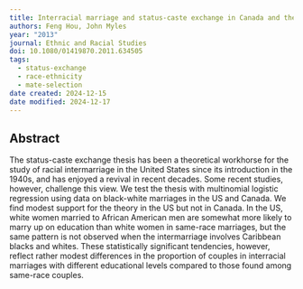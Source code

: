 ```yaml
---
title: Interracial marriage and status-caste exchange in Canada and the United States
authors: Feng Hou, John Myles
year: "2013"
journal: Ethnic and Racial Studies
doi: 10.1080/01419870.2011.634505
tags:
  - status-exchange
  - race-ethnicity
  - mate-selection
date created: 2024-12-15
date modified: 2024-12-17
---
```


## Abstract

The status-caste exchange thesis has been a theoretical workhorse for the study of racial intermarriage in the United States since its introduction in the 1940s, and has enjoyed a revival in recent decades. Some recent studies, however, challenge this view. We test the thesis with multinomial logistic regression using data on black-white marriages in the US and Canada. We find modest support for the theory in the US but not in Canada. In the US, white women married to African American men are somewhat more likely to marry up on education than white women in same-race marriages, but the same pattern is not observed when the intermarriage involves Caribbean blacks and whites. These statistically significant tendencies, however, reflect rather modest differences in the proportion of couples in interracial marriages with different educational levels compared to those found among same-race couples.
